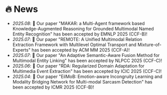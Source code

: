 # 🔥 News

- *2025.08*: 🎉 Our paper "MAKAR: a Multi-Agent framework based Knowledge-Augmented Reasoning for Grounded Multimodal Named Entity Recognition" has been accepted by EMNLP 2025 (CCF-B)!
- *2025.07*: 🎉 Our paper "REMOTE: A Unified Multimodal Relation Extraction Framework with Multilevel Optimal Transport and Mixture-of-Experts" has been accepted by ACM MM 2025 (CCF-A)!
- *2025.07*: 🎉 Our paper "An Adaptive Semantic-Aware Fusion Method for Multimodal Entity Linking" has been accepted by NLPCC 2025 (CCF-C)!
- *2025.06*: 🎉 Our paper "RDA: Regularized Domain Adaptation for Multimedia Event Extraction" has been accepted by ICIC 2025 (CCF-C)!
- *2025.04*: 🎉 Our paper "EilMoB: Emotion-aware Incongruity Learning and Modality Bridging Network for Multi-modal Sarcasm Detection" has been accepted by ICMR 2025 (CCF-B)!

